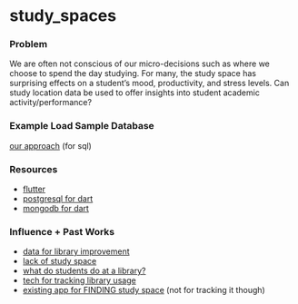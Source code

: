 # study_spaces

### Problem
We are often not conscious of our micro-decisions such as where we choose to spend the day studying. For many, the study space has surprising effects on a student’s mood, productivity, and stress levels. Can study location data be used to offer insights into student academic activity/performance?

### Example Load Sample Database
[our approach](https://medium.com/flutterpub/flutter-how-to-do-crud-with-postgresql-part-1-57d8d3652a31) (for sql)

### Resources
- [flutter](https://flutter.dev/)
- [postgresql for dart](https://pub.dev/packages/postgres)
- [mongodb for dart](https://pub.dev/packages/mongo_dart)

### Influence + Past Works
- [data for library improvement](https://www.chronicle.com/interactives/20190505-Oberlander)
- [lack of study space](https://www.thedp.com/article/2014/10/engineering-students-concerned-by-lack-of-study-space)
- [what do students do at a library?](https://journals.library.ualberta.ca/eblip/index.php/EBLIP/article/view/28557/21248)
- [tech for tracking library usage](https://www.tandfonline.com/doi/full/10.1080/15367967.2015.972754)
- [existing app for FINDING study space](https://scout.uw.edu/seattle/) (not for tracking it though)
